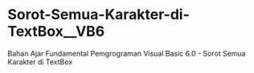 # Sorot-Semua-Karakter-di-TextBox__VB6
Bahan Ajar Fundamental Pemgrograman Visual Basic 6.0 - Sorot Semua Karakter di TextBox
